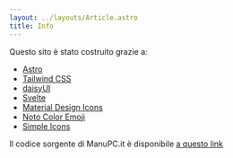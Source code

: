 ```yaml
---
layout: ../layouts/Article.astro
title: Info
---
```


Questo sito è stato costruito grazie a:

- [Astro](https://astro.build/)
- [Tailwind CSS](https://tailwindcss.com/)
- [daisyUI](https://daisyui.com/)
- [Svelte](https://svelte.dev/)
- [Material Design Icons](https://pictogrammers.com/library/mdi/)
- [Noto Color Emoji](https://fonts.google.com/noto/specimen/Noto+Color+Emoji)
- [Simple Icons](https://simpleicons.org/)

Il codice sorgente di ManuPC.it è disponibile [a questo link](https://github.com/mq1/manupc.it)
